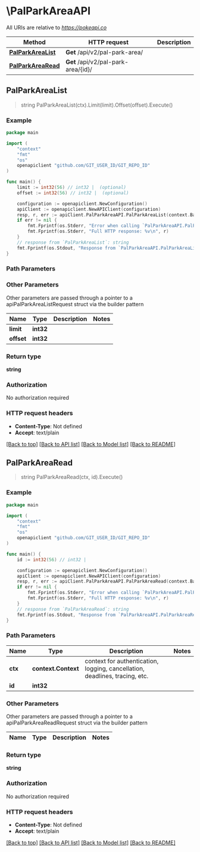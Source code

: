 # \PalParkAreaAPI

All URIs are relative to *https://pokeapi.co*

Method | HTTP request | Description
------------- | ------------- | -------------
[**PalParkAreaList**](PalParkAreaAPI.md#PalParkAreaList) | **Get** /api/v2/pal-park-area/ | 
[**PalParkAreaRead**](PalParkAreaAPI.md#PalParkAreaRead) | **Get** /api/v2/pal-park-area/{id}/ | 



## PalParkAreaList

> string PalParkAreaList(ctx).Limit(limit).Offset(offset).Execute()



### Example

```go
package main

import (
	"context"
	"fmt"
	"os"
	openapiclient "github.com/GIT_USER_ID/GIT_REPO_ID"
)

func main() {
	limit := int32(56) // int32 |  (optional)
	offset := int32(56) // int32 |  (optional)

	configuration := openapiclient.NewConfiguration()
	apiClient := openapiclient.NewAPIClient(configuration)
	resp, r, err := apiClient.PalParkAreaAPI.PalParkAreaList(context.Background()).Limit(limit).Offset(offset).Execute()
	if err != nil {
		fmt.Fprintf(os.Stderr, "Error when calling `PalParkAreaAPI.PalParkAreaList``: %v\n", err)
		fmt.Fprintf(os.Stderr, "Full HTTP response: %v\n", r)
	}
	// response from `PalParkAreaList`: string
	fmt.Fprintf(os.Stdout, "Response from `PalParkAreaAPI.PalParkAreaList`: %v\n", resp)
}
```

### Path Parameters



### Other Parameters

Other parameters are passed through a pointer to a apiPalParkAreaListRequest struct via the builder pattern


Name | Type | Description  | Notes
------------- | ------------- | ------------- | -------------
 **limit** | **int32** |  | 
 **offset** | **int32** |  | 

### Return type

**string**

### Authorization

No authorization required

### HTTP request headers

- **Content-Type**: Not defined
- **Accept**: text/plain

[[Back to top]](#) [[Back to API list]](../README.md#documentation-for-api-endpoints)
[[Back to Model list]](../README.md#documentation-for-models)
[[Back to README]](../README.md)


## PalParkAreaRead

> string PalParkAreaRead(ctx, id).Execute()



### Example

```go
package main

import (
	"context"
	"fmt"
	"os"
	openapiclient "github.com/GIT_USER_ID/GIT_REPO_ID"
)

func main() {
	id := int32(56) // int32 | 

	configuration := openapiclient.NewConfiguration()
	apiClient := openapiclient.NewAPIClient(configuration)
	resp, r, err := apiClient.PalParkAreaAPI.PalParkAreaRead(context.Background(), id).Execute()
	if err != nil {
		fmt.Fprintf(os.Stderr, "Error when calling `PalParkAreaAPI.PalParkAreaRead``: %v\n", err)
		fmt.Fprintf(os.Stderr, "Full HTTP response: %v\n", r)
	}
	// response from `PalParkAreaRead`: string
	fmt.Fprintf(os.Stdout, "Response from `PalParkAreaAPI.PalParkAreaRead`: %v\n", resp)
}
```

### Path Parameters


Name | Type | Description  | Notes
------------- | ------------- | ------------- | -------------
**ctx** | **context.Context** | context for authentication, logging, cancellation, deadlines, tracing, etc.
**id** | **int32** |  | 

### Other Parameters

Other parameters are passed through a pointer to a apiPalParkAreaReadRequest struct via the builder pattern


Name | Type | Description  | Notes
------------- | ------------- | ------------- | -------------


### Return type

**string**

### Authorization

No authorization required

### HTTP request headers

- **Content-Type**: Not defined
- **Accept**: text/plain

[[Back to top]](#) [[Back to API list]](../README.md#documentation-for-api-endpoints)
[[Back to Model list]](../README.md#documentation-for-models)
[[Back to README]](../README.md)

